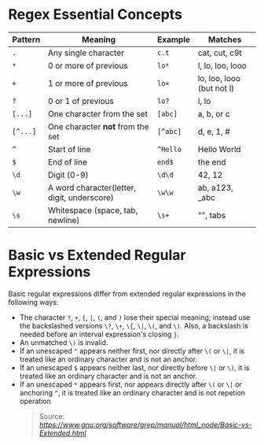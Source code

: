 # Regex Essential Concepts
|**Pattern**|**Meaning**|**Example**|**Matches**|
|---|---|---|---|
|`.`|Any single character|`c.t`|cat, cut, c9t|
|`*`|0 or more of previous|`lo*`|l, lo, loo, looo|
|`+`|1 or more of previous|`lo+`|lo, loo, looo (but not l)|
|`?`|0 or 1 of previous|`lo?`|l, lo|
|`[...]`|One character from the set|`[abc]`|a, b, or c|
|`[^...]`|One character **not** from the set|`[^abc]`|d, e, 1, #
|`^`|Start of line|`^Hello`|Hello World|
|`$`|End of line|`end$`|the end|
|`\d`|Digit (0-9)|`\d\d`|42, 12|
|`\w`|A word character(letter, digit, underscore)|`\w\w`|ab, a123, _abc|
|`\s`|Whitespace (space, tab, newline)|`\s+`|"", tabs|

# Basic vs Extended Regular Expressions
Basic regular expressions differ from extended regular expressions in the following ways:
- The character `?`, `+`, `{`, `|`, `(`, and `)` lose their special meaning; instead use the backslashed versions `\?`, `\+`, `\{`, `\|`, `\(`, and `\)`. Also, a backslash is needed before an interval expression's closing `}`.
- An unmatched `\)` is invalid.
- If an unescaped `^` appears neither first, nor directly after `\(` or `\|`, it is treated like an ordinary character and is not an anchor.
- If an unescaped `$` appears neither last, nor directly before `\|` or `\)`, it is treated like an ordinary character and is not an anchor.
- If an unescaped `*` appears first, nor appears directly after `\(` or `\|` or anchoring `^`, it is treated like an ordinary character and is not repetion operation
  > Source: *https://www.gnu.org/software/grep/manual/html_node/Basic-vs-Extended.html*
